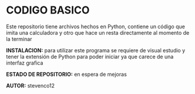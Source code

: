 # CODIGO BASICO 
Este repositorio tiene archivos hechos en Python, contiene un código que imita una calculadora y otro que hace un resta directamente al momento de la terminar 

**INSTALACION:**
para utilizar este programa se requiere de visual estudio y tener la extensión de Python para poder iniciar ya que carece de una interfaz grafica

**ESTADO DE REPOSITORIO:**
en espera de mejoras

**AUTOR:**
stevenco12
